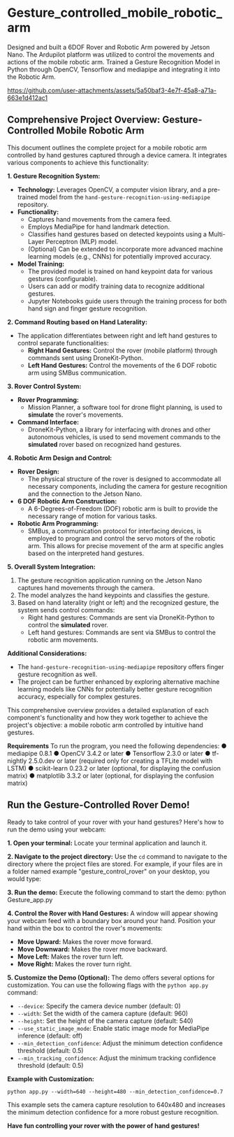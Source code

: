 # Gesture_controlled_mobile_robotic_arm
Designed and built a 6DOF Rover and Robotic Arm powered by Jetson Nano. The Ardupilot platform was utilized to control the movements and actions of the mobile robotic arm. Trained a Gesture Recognition Model in Python through OpenCV, Tensorflow and mediapipe and integrating it into the Robotic Arm.

https://github.com/user-attachments/assets/5a50baf3-4e7f-45a8-a71a-663e1d412ac1

## Comprehensive Project Overview: Gesture-Controlled Mobile Robotic Arm

This document outlines the complete project for a mobile robotic arm controlled by hand gestures captured through a device camera. It integrates various components to achieve this functionality:

**1. Gesture Recognition System:**

* **Technology:** Leverages OpenCV, a computer vision library, and a pre-trained model from the `hand-gesture-recognition-using-mediapipe` repository.
* **Functionality:**
    * Captures hand movements from the camera feed.
    * Employs MediaPipe for hand landmark detection.
    * Classifies hand gestures based on detected keypoints using a Multi-Layer Perceptron (MLP) model.  
    * (Optional) Can be extended to incorporate more advanced machine learning models (e.g., CNNs) for potentially improved accuracy.
* **Model Training:**
    * The provided model is trained on hand keypoint data for various gestures (configurable).
    * Users can add or modify training data to recognize additional gestures.
    * Jupyter Notebooks guide users through the training process for both hand sign and finger gesture recognition.

**2. Command Routing based on Hand Laterality:**

* The application differentiates between right and left hand gestures to control separate functionalities:
    * **Right Hand Gestures:** Control the rover (mobile platform) through commands sent using DroneKit-Python.
    * **Left Hand Gestures:** Control the movements of the 6 DOF robotic arm using SMBus communication.

**3. Rover Control System:**

* **Rover Programming:**
    * Mission Planner, a software tool for drone flight planning, is used to **simulate** the rover's movements.
* **Command Interface:**
    * DroneKit-Python, a library for interfacing with drones and other autonomous vehicles, is used to send movement commands to the **simulated** rover based on recognized hand gestures.

**4. Robotic Arm Design and Control:**

* **Rover Design:**
    * The physical structure of the rover is designed to accommodate all necessary components, including the camera for gesture recognition and the connection to the Jetson Nano.
* **6 DOF Robotic Arm Construction:**
    * A 6-Degrees-of-Freedom (DOF) robotic arm is built to provide the necessary range of motion for various tasks.
* **Robotic Arm Programming:**
    * SMBus, a communication protocol for interfacing devices, is employed to program and control the servo motors of the robotic arm. This allows for precise movement of the arm at specific angles based on the interpreted hand gestures.

**5. Overall System Integration:**

1. The gesture recognition application running on the Jetson Nano captures hand movements through the camera.
2. The model analyzes the hand keypoints and classifies the gesture.
3. Based on hand laterality (right or left) and the recognized gesture, the system sends control commands:
    * Right hand gestures: Commands are sent via DroneKit-Python to control the **simulated** rover.
    * Left hand gestures: Commands are sent via SMBus to control the robotic arm movements.

**Additional Considerations:**

* The `hand-gesture-recognition-using-mediapipe` repository offers finger gesture recognition as well.
* The project can be further enhanced by exploring alternative machine learning models like CNNs for potentially better gesture recognition accuracy, especially for complex gestures.

This comprehensive overview provides a detailed explanation of each component's functionality and how they work together to achieve the project's objective: a mobile robotic arm controlled by intuitive hand gestures. 

**Requirements**
To run the program, you need the following dependencies:
● mediapipe 0.8.1
● OpenCV 3.4.2 or later
● Tensorflow 2.3.0 or later
● tf-nightly 2.5.0.dev or later (required only for creating a TFLite model with
LSTM)
● scikit-learn 0.23.2 or later (optional, for displaying the confusion matrix)
● matplotlib 3.3.2 or later (optional, for displaying the confusion matrix)


## Run the Gesture-Controlled Rover Demo!
Ready to take control of your rover with your hand gestures?  Here's how to run the demo using your webcam:

**1. Open your terminal:**
Locate your terminal application and launch it. 

**2. Navigate to the project directory:**
Use the `cd` command to navigate to the directory where the project files are stored. For example, if your files are in a folder named example "gesture_control_rover" on your desktop, you would type:

**3. Run the demo:**
Execute the following command to start the demo:
python Gesture_app.py

**4. Control the Rover with Hand Gestures:**
A window will appear showing your webcam feed with a boundary box around your hand. Position your hand within the box to control the rover's movements:

* **Move Upward:** Makes the rover move forward.
* **Move Downward:** Makes the rover move backward.
* **Move Left:** Makes the rover turn left.
* **Move Right:** Makes the rover turn right.

**5. Customize the Demo (Optional):**
The demo offers several options for customization. You can use the following flags with the `python app.py` command:

* `--device`: Specify the camera device number (default: 0)
* `--width`: Set the width of the camera capture (default: 960)
* `--height`: Set the height of the camera capture (default: 540)
* `--use_static_image_mode`: Enable static image mode for MediaPipe inference (default: off)
* `--min_detection_confidence`: Adjust the minimum detection confidence threshold (default: 0.5)
* `--min_tracking_confidence`: Adjust the minimum tracking confidence threshold (default: 0.5)

**Example with Customization:**
```
python app.py --width=640 --height=480 --min_detection_confidence=0.7
```

This example sets the camera capture resolution to 640x480 and increases the minimum detection confidence for a more robust gesture recognition.

**Have fun controlling your rover with the power of hand gestures!**
